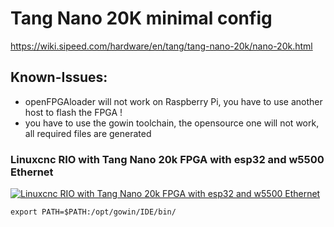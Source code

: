 # Tang Nano 20K minimal config

https://wiki.sipeed.com/hardware/en/tang/tang-nano-20k/nano-20k.html

## Known-Issues:
* openFPGAloader will not work on Raspberry Pi, you have to use another host to flash the FPGA !
* you have to use the gowin toolchain, the opensource one will not work, all required files are generated

### Linuxcnc RIO with Tang Nano 20k FPGA with esp32 and w5500 Ethernet
[![Linuxcnc RIO with Tang Nano 20k FPGA with esp32 and w5500 Ethernet](https://img.youtube.com/vi/inAFxSs9Hak/0.jpg)](https://www.youtube.com/watch?v=inAFxSs9Hak "Linuxcnc RIO with Tang Nano 20k FPGA with esp32 and w5500 Ethernet")

```
export PATH=$PATH:/opt/gowin/IDE/bin/
```

